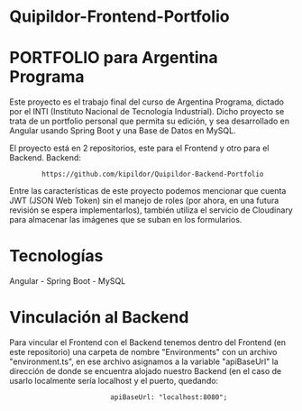 # Quipildor-Frontend-Portfolio
# PORTFOLIO para Argentina Programa

Este proyecto es el trabajo final del curso de Argentina Programa, dictado por el INTI (Instituto 
Nacional de Tecnología Industrial). Dicho proyecto se trata de un portfolio personal que permita su 
edición, y sea desarrollado en Angular usando Spring Boot y una Base de Datos en MySQL.

El proyecto está en 2 repositorios, este para el Frontend y otro para el Backend. 
Backend:

            https://github.com/kipildor/Quipildor-Backend-Portfolio


Entre las 
características de este proyecto podemos mencionar que cuenta JWT (JSON Web Token) sin el manejo 
de roles (por ahora, en una futura revisión se espera implementarlos), también utiliza el servicio 
de Cloudinary para almacenar las imágenes que se suban en los formularios.

# Tecnologías
Angular - Spring Boot - MySQL

# Vinculación al Backend
Para vincular el Frontend con el Backend tenemos dentro del Frontend (en este repositorio) una 
carpeta de nombre "Environments" con un archivo "environment.ts", en ese archivo asignamos a la 
variable "apiBaseUrl" la dirección de donde se encuentra alojado nuestro Backend (en el caso de 
usarlo localmente sería localhost y el puerto, quedando:

                             apiBaseUrl: "localhost:8080";

